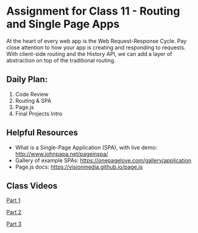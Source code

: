 # Assignment for Class 11 - Routing and Single Page Apps

At the heart of every web app is the Web Request-Response Cycle. Pay close attention to how your app is creating and responding to requests. With client-side routing and the History API, we can add a layer of abstraction on top of the traditional routing.

## Daily Plan:
1. Code Review
2. Routing & SPA
3. Page.js
4. Final Projects Intro

## Helpful Resources
- What is a Single-Page Application (SPA), with live demo: http://www.johnpapa.net/pageinspa/
- Gallery of example SPAs: https://onepagelove.com/gallery/application
- Page.js docs: https://visionmedia.github.io/page.js

## Class Videos
[Part 1](https://youtu.be/oY7rkSTfvhc)

[Part 2](https://youtu.be/3qavMvb1_3I)

[Part 3](https://youtu.be/URQV_L0fwjA)
